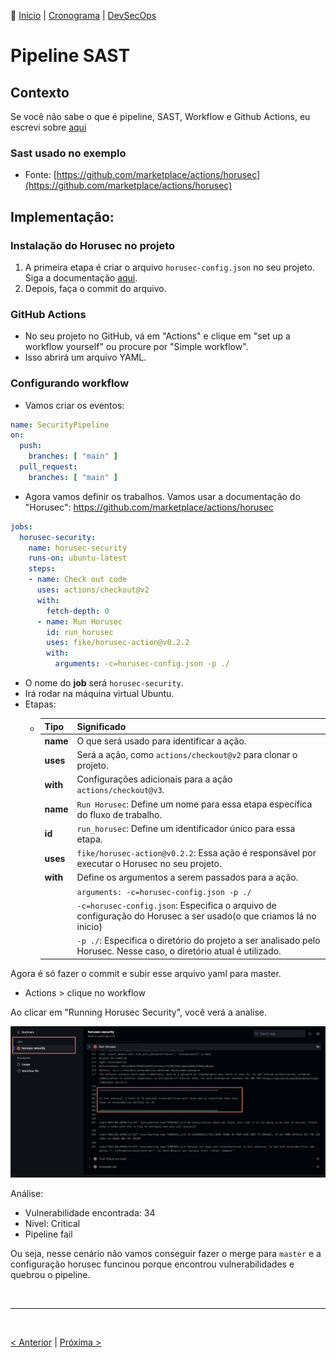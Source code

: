 👾 [Inicio](https://rayanepimentel.github.io/InfoSec-iniciante/) | [Cronograma](https://rayanepimentel.github.io/InfoSec-iniciante/cronograma/) | [DevSecOps](https://rayanepimentel.github.io/InfoSec-iniciante/devSecOps)

# Pipeline SAST

## Contexto

Se você não sabe o que é pipeline, SAST, Workflow e Github Actions, eu escrevi sobre [aqui](pipeline.md)

### Sast usado no exemplo
- Fonte: [https://github.com/marketplace/actions/horusec](https://github.com/marketplace/actions/horusec)

## Implementação:

### Instalação do Horusec no projeto
1. A primeira etapa é criar o arquivo `horusec-config.json` no seu projeto. Siga a documentação [aqui](https://docs.horusec.io/docs/pt-br/cli/installation/).
2. Depois, faça o commit do arquivo.

### GitHub Actions

- No seu projeto no GitHub, vá em "Actions" e clique em "set up a workflow yourself" ou procure por "Simple workflow".
- Isso abrirá um arquivo YAML.


### Configurando workflow

- Vamos criar os eventos:

```yaml
name: SecurityPipeline
on:
  push:
    branches: [ "main" ]
  pull_request:
    branches: [ "main" ]
```

- Agora vamos definir os trabalhos. Vamos usar a documentação do "Horusec": https://github.com/marketplace/actions/horusec

```yaml
jobs:
  horusec-security:
    name: horusec-security
    runs-on: ubuntu-latest
    steps:
    - name: Check out code
      uses: actions/checkout@v2
      with: 
        fetch-depth: 0
      - name: Run Horusec
        id: run_horusec
        uses: fike/horusec-action@v0.2.2
        with:
          arguments: -c=horusec-config.json -p ./
```
- O nome do **job** será `horusec-security`.
- Irá rodar na máquina virtual Ubuntu.
- Etapas:
    - |Tipo| Significado |
      |--|--|
      | **name** | O que será usado para identificar a ação. |
      | **uses** | Será a ação, como `actions/checkout@v2` para clonar o projeto.|
      |**with**|Configurações adicionais para a ação `actions/checkout@v3`.|
      | **name**| `Run Horusec`: Define um nome para essa etapa específica do fluxo de trabalho.|
      | **id**| `run_horusec`: Define um identificador único para essa etapa.|
      | **uses**|`fike/horusec-action@v0.2.2`: Essa ação é responsável por executar o Horusec no seu projeto.|
      | **with**| Define os argumentos a serem passados para a ação.|
      | | `arguments: -c=horusec-config.json -p ./` |
      | | `-c=horusec-config.json`: Especifica o arquivo de configuração do Horusec a ser usado(o que criamos lá no inicio)|
      | |`-p ./`: Especifica o diretório do projeto a ser analisado pelo Horusec. Nesse caso, o diretório atual é utilizado.|


Agora é só fazer o commit e subir esse arquivo yaml para master.

- Actions > clique no workflow 

Ao clicar em "Running Horusec Security", você verá a analise.

<img src="./img/relatorioSast.png" alt="relatorio" width="800">


Análise:

- Vulnerabilidade encontrada: 34
- Nivel: Critical
- Pipeline fail

Ou seja, nesse cenário não vamos conseguir fazer o merge para `master` e a configuração horusec funcinou porque encontrou vulnerabilidades e quebrou o pipeline.



<br>
<hr>
<br>

[< Anterior](https://rayanepimentel.github.io/InfoSec-iniciante/devSecOps/pipeline.html) | [Próxima >](https://rayanepimentel.github.io/InfoSec-iniciante/devSecOps/sast-parte2.html)